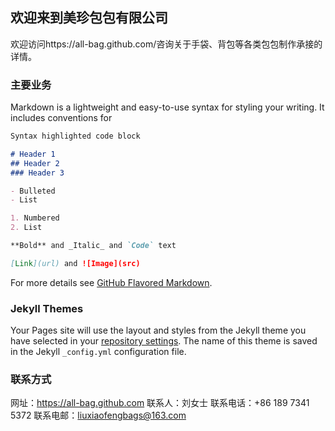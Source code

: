 ## 欢迎来到美珍包包有限公司

欢迎访问https://all-bag.github.com/咨询关于手袋、背包等各类包包制作承接的详情。

### 主要业务

Markdown is a lightweight and easy-to-use syntax for styling your writing. It includes conventions for

```markdown
Syntax highlighted code block

# Header 1
## Header 2
### Header 3

- Bulleted
- List

1. Numbered
2. List

**Bold** and _Italic_ and `Code` text

[Link](url) and ![Image](src)
```

For more details see [GitHub Flavored Markdown](https://guides.github.com/features/mastering-markdown/).

### Jekyll Themes

Your Pages site will use the layout and styles from the Jekyll theme you have selected in your [repository settings](https://github.com/all-bag/all-bag.github.io/settings). The name of this theme is saved in the Jekyll `_config.yml` configuration file.

### 联系方式

网址：https://all-bag.github.com
联系人：刘女士
联系电话：+86 189 7341 5372
联系电邮：liuxiaofengbags@163.com
